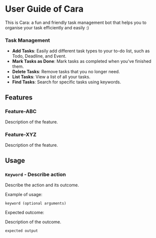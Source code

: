# User Guide of Cara
This is Cara: a fun and friendly task management bot that helps you to organise your task efficiently and easily :)

### Task Management
- **Add Tasks**: Easily add different task types to your to-do list, such as Todo, Deadline, and Event.
- **Mark Tasks as Done**: Mark tasks as completed when you've finished them.
- **Delete Tasks**: Remove tasks that you no longer need.
- **List Tasks**: View a list of all your tasks.
- **Find Tasks**: Search for specific tasks using keywords.

## Features 

### Feature-ABC

Description of the feature.

### Feature-XYZ

Description of the feature.

## Usage

### `Keyword` - Describe action

Describe the action and its outcome.

Example of usage: 

`keyword (optional arguments)`

Expected outcome:

Description of the outcome.

```
expected output
```
